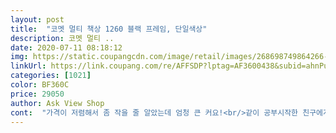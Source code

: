 ```yaml
---
layout: post 
title:  "코멧 멀티 책상 1260 블랙 프레임, 단일색상" 
description: 코멧 멀티 ..
date: 2020-07-11 08:18:12 
img: https://static.coupangcdn.com/image/retail/images/268698749864266-810613f8-2e49-440c-9b3f-a5940d5a92ad.jpg 
linkUrl: https://link.coupang.com/re/AFFSDP?lptag=AF3600438&subid=ahnPublicAsk&pageKey=1601845545&itemId=2736017012&vendorItemId=70726113215&traceid=V0-113-5984bd165958caa5 
categories: [1021] 
color: BF360C 
price: 29050 
author: Ask View Shop 
cont:  "가격이 저렴해서 좀 작을 줄 알았는데 엄청 큰 커요!<br/>같이 공부시작한 친구에게도 추천해줘야겠어요 ㅎㅎ<br/>그리고 생각보다 단단해서  가성비 최고인 것 같습니다<br/>깔끔하고 이쁘네요 !<br/>나무느낌도 싼티 안나고 고르게 색이 잘 빠졌습니다<br/>다른건 다 무게가 적당한데 저 나무판이 진짜 핵 너무 무거웠어요ㅠ 조립 다 못하고 후기부터 씁니다<br/>다용도로 쓰기에 정말 딱이네요!!<br/>동봉되어있는 스패너랑 나사 조이는 것도 유용하게 잘썼습니다<br/>디자인도 딱 생각했던 사진 그대로에요<br/>무엇보다 여유분으로 나사와 작은 구상품들이 여유분으로 하나씩 들어있는점도 굉장히 세심하고 배려있다고 느껴졌습니다.<br/><br/>방에 공부 책상으로도 좋아요 )<br/>사이즈 꼭 잘 보고 구매하셔야 될것 같습니다<br/>상판 나무결이 이쁘고 넓직하니 거실에 두기에도 좋고<br/>설명서가 잘 나와있어서 쉽게 따라할 수 있었어요!<br/>성인여자 기준 혼자서 30분정도 걸렸습니다ㅎㅎ<br/>엄청 간단해요 !!<br/>여유있게 나사가 하나씩 더 들어있어서 하다가 잃어버려도 걱정 없어요 ㅎㅎ!<br/>요즘 같이 재택 근무가 많아진 시기에 재택근무자에게도 정말 적합한 책상입니다 )<br/>의자에 앉아서 할 수 있는 멀티책상으로 변경!<br/>이정도면 진짜 대박 혜자스러워요<br/>자취방엔 책상이없다보니 좌식책상에 앉아서 했어요 ㅎㅎ<br/>재질도 탄탄하고 사진 보시면 아시겠지만<br/>저 똥손인데 조립이 정말 쉽고 간편하네요! ㅎㅎ<br/>제가 힘이 없어서 그렇지 굳이 망치 없어도 될것 같아요<br/>조립이 쉬워서 조립가구 사면 혼자 못하는데 이건 혼자 할 수 있었어요<br/>좀 큰 책상 겸 가격대비 유용한 상품을 찾으신다면 이 상품 강추합니다.<br/> 내돈내산 가능한 제품이라고 생각합니다 ㅋㅋ<br/>좌식책상에서 하다보니까 허리가 넘 아파서<br/>최근 다시 공부를 시작했는데<br/>코멧 책상!<br/>크키는 생각보다 크구요<br/>" 
---
```

